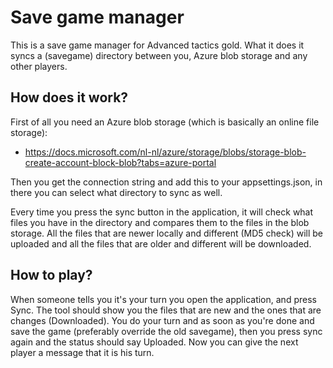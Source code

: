 # Save game manager
This is a save game manager for Advanced tactics gold. What it does it syncs a (savegame) directory between you, Azure blob storage and any other players.

## How does it work?
First of all you need an Azure blob storage (which is basically an online file storage):
- https://docs.microsoft.com/nl-nl/azure/storage/blobs/storage-blob-create-account-block-blob?tabs=azure-portal

Then you get the connection string and add this to your appsettings.json, in there you can select what directory to sync as well.

Every time you press the sync button in the application, it will check what files you have in the directory and compares them to the files in the blob storage. All the files that are newer locally and different (MD5 check) will be uploaded and all the files that are older and different will be downloaded.


## How to play?
When someone tells you it's your turn you open the application, and press Sync. The tool should show you the files that are new and the ones that are changes (Downloaded). 
You do your turn and as soon as you're done and save the game (preferably override the old savegame), then you press sync again and the status should say Uploaded. Now you can give the next player a message that it is his turn.

